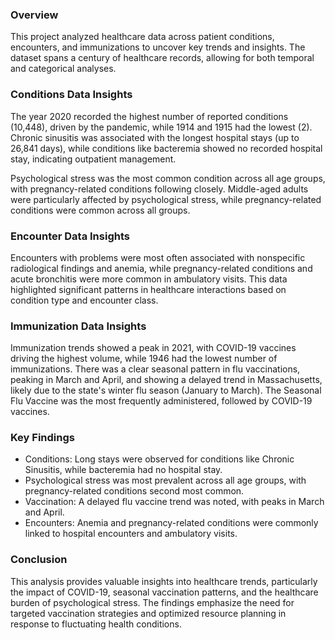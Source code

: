 ### Overview
This project analyzed healthcare data across patient conditions, encounters, and immunizations to uncover key trends and insights. The dataset spans a century of healthcare records, allowing for both temporal and categorical analyses.

### Conditions Data Insights
The year 2020 recorded the highest number of reported conditions (10,448), driven by the pandemic, while 1914 and 1915 had the lowest (2). Chronic sinusitis was associated with the longest hospital stays (up to 26,841 days), while conditions like bacteremia showed no recorded hospital stay, indicating outpatient management.

Psychological stress was the most common condition across all age groups, with pregnancy-related conditions following closely. Middle-aged adults were particularly affected by psychological stress, while pregnancy-related conditions were common across all groups.

### Encounter Data Insights
Encounters with problems were most often associated with nonspecific radiological findings and anemia, while pregnancy-related conditions and acute bronchitis were more common in ambulatory visits. This data highlighted significant patterns in healthcare interactions based on condition type and encounter class.

### Immunization Data Insights
Immunization trends showed a peak in 2021, with COVID-19 vaccines driving the highest volume, while 1946 had the lowest number of immunizations. There was a clear seasonal pattern in flu vaccinations, peaking in March and April, and showing a delayed trend in Massachusetts, likely due to the state's winter flu season (January to March). The Seasonal Flu Vaccine was the most frequently administered, followed by COVID-19 vaccines.

### Key Findings
* Conditions: Long stays were observed for conditions like Chronic Sinusitis, while bacteremia had no hospital stay.
* Psychological stress was most prevalent across all age groups, with pregnancy-related conditions second most common.
* Vaccination: A delayed flu vaccine trend was noted, with peaks in March and April.
* Encounters: Anemia and pregnancy-related conditions were commonly linked to hospital encounters and ambulatory visits.

### Conclusion
This analysis provides valuable insights into healthcare trends, particularly the impact of COVID-19, seasonal vaccination patterns, and the healthcare burden of psychological stress. The findings emphasize the need for targeted vaccination strategies and optimized resource planning in response to fluctuating health conditions.
